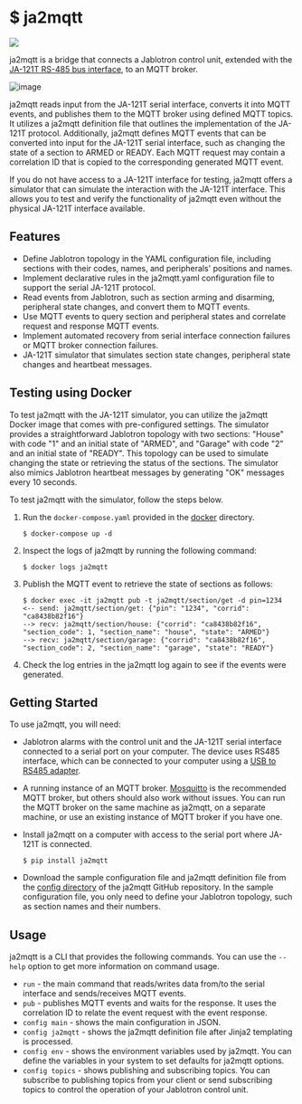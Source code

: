 # $ ja2mqtt

[![](https://img.shields.io/pypi/v/ja2mqtt.svg)](https://pypi.org/project/ja2mqtt/)

ja2mqtt is a bridge that connects a Jablotron control unit, extended with the [JA-121T RS-485 bus interface](https://www.jablotron.com/en/produkt/rs-485-bus-interface-426/), to an MQTT broker.

![image](https://user-images.githubusercontent.com/643634/236320214-2a094a8f-e228-456f-9d8c-d0e8effc19cb.png)

ja2mqtt reads input from the JA-121T serial interface, converts it into MQTT events, and publishes them to the MQTT broker using defined MQTT topics. It utilizes a ja2mqtt definition file that outlines the implementation of the JA-121T protocol. Additionally, ja2mqtt defines MQTT events that can be converted into input for the JA-121T serial interface, such as changing the state of a section to ARMED or READY. Each MQTT request may contain a correlation ID that is copied to the corresponding generated MQTT event.

If you do not have access to a JA-121T interface for testing, ja2mqtt offers a simulator that can simulate the interaction with the JA-121T interface. This allows you to test and verify the functionality of ja2mqtt even without the physical JA-121T interface available.

## Features

* Define Jablotron topology in the YAML configuration file, including sections with their codes, names, and peripherals' positions and names.
* Implement declarative rules in the ja2mqtt.yaml configuration file to support the serial JA-121T protocol.
* Read events from Jablotron, such as section arming and disarming, peripheral state changes, and convert them to MQTT events.
* Use MQTT events to query section and peripheral states and correlate request and response MQTT events.
* Implement automated recovery from serial interface connection failures or MQTT broker connection failures.
* JA-121T simulator that simulates section state changes, peripheral state changes and heartbeat messages.

## Testing using Docker

To test ja2mqtt with the JA-121T simulator, you can utilize the ja2mqtt Docker image that comes with pre-configured settings. The simulator provides a straightforward Jablotron topology with two sections: "House" with code "1" and an initial state of "ARMED", and "Garage" with code "2" and an initial state of "READY". This topology can be used to simulate changing the state or retrieving the status of the sections. The simulator also mimics Jablotron heartbeat messages by generating "OK" messages every 10 seconds.

To test ja2mqtt with the simulator, follow the steps below.

1. Run the `docker-compose.yaml` provided in the [docker](https://github.com/tomvit/ja2mqtt/tree/master/docker) directory.

   ```
   $ docker-compose up -d
   ```

2. Inspect the logs of ja2mqtt by running the following command:

   ```
   $ docker logs ja2mqtt
   ```

3. Publish the MQTT event to retrieve the state of sections as follows:

   ```
   $ docker exec -it ja2mqtt pub -t ja2mqtt/section/get -d pin=1234
   <-- send: ja2mqtt/section/get: {"pin": "1234", "corrid": "ca8438b82f16"}
   --> recv: ja2mqtt/section/house: {"corrid": "ca8438b82f16", "section_code": 1, "section_name": "house", "state": "ARMED"}
   --> recv: ja2mqtt/section/garage: {"corrid": "ca8438b82f16", "section_code": 2, "section_name": "garage", "state": "READY"}   
   ```

4. Check the log entries in the ja2mqtt log again to see if the events were generated.

## Getting Started

To use ja2mqtt, you will need:

* Jablotron alarms with the control unit and the JA-121T serial interface connected to a serial port on your computer. The device uses RS485 interface, which can be connected to your computer using a [USB to RS485 adapter](https://www.aliexpress.com/w/wholesale-ch340-usb-rs485.html).

* A running instance of an MQTT broker. [Mosquitto](https://mosquitto.org/) is the recommended MQTT broker, but others should also work without issues. You can run the MQTT broker on the same machine as ja2mqtt, on a separate machine, or use an existing instance of MQTT broker if you have one.

* Install ja2mqtt on a computer with access to the serial port where JA-121T is connected.

   ```
   $ pip install ja2mqtt
   ```

* Download the sample configuration file and ja2mqtt definition file from the [config directory](https://github.com/tomvit/ja2mqtt/tree/master/config) of the ja2mqtt GitHub repository. In the sample configuration file, you only need to define your Jablotron topology, such as section names and their numbers.

## Usage

ja2mqtt is a CLI that provides the following commands. You can use the `--help` option to get more information on command usage.

* `run` - the main command that reads/writes data from/to the serial interface and sends/receives MQTT events.
* `pub` - publishes MQTT events and waits for the response. It uses the correlation ID to relate the event request with the event response.
* `config main` - shows the main configuration in JSON.
* `config ja2mqtt` - shows the ja2mqtt definition file after Jinja2 templating is processed.
* `config env` - shows the environment variables used by ja2mqtt. You can define the variables in your system to set defaults for ja2mqtt options.
* `config topics` - shows publishing and subscribing topics. You can subscribe to publishing topics from your client or send subscribing topics to control the operation of your Jablotron control unit.
